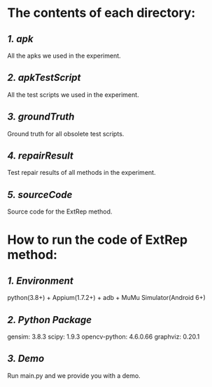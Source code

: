 
# The contents of each directory:

## *1. apk*

All the apks we used in the experiment.

## *2. apkTestScript*

All the test scripts we used in the experiment.

## *3. groundTruth*

Ground truth for all obsolete test scripts.

## *4. repairResult*

Test repair results of all methods in the experiment.

## *5. sourceCode*

Source code for the ExtRep method.

# How to run the code of ExtRep method:

## *1. Environment*

python(3.8+) + Appium(1.7.2+) + adb + MuMu Simulator(Android 6+)

## *2. Python Package*

gensim: 3.8.3
scipy: 1.9.3
opencv-python: 4.6.0.66
graphviz: 0.20.1

## *3. Demo*

Run main.py and we provide you with a demo.
